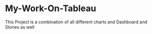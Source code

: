 # My-Work-On-Tableau
This Project is a combination of all different charts and Dashboard and Stories as well
